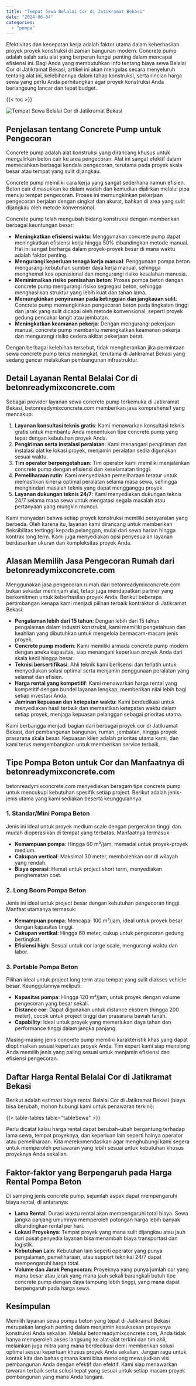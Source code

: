 ```yaml
---
title: "Tempat Sewa Belalai Cor di Jatikramat Bekasi"
date: "2024-06-04"
categories: 
  - "pompa"
---
```


Efektivitas dan kecepatan kerja adalah faktor utama dalam keberhasilan proyek proyek konstruksi di zaman bangunan modern. Concrete pump adalah salah satu alat yang berperan fungsi penting dalam mencapai efisiensi ini. Bagi Anda yang membutuhkan info tentang biaya sewa Belalai Cor di Jatikramat Bekasi, artikel ini akan mengulas secara menyeluruh tentang alat ini, kelebihannya dalam tahap konstruksi, serta rincian harga sewa yang perlu Anda perhitungkan agar proyek konstruksi Anda berlangsung lancar dan tepat budget.

{{< toc >}}

![Tempat Sewa Belalai Cor di Jatikramat Bekasi](https://betoncor8.github.io/pump/concrete-pump%20(13).png)

## Penjelasan tentang Concrete Pump untuk Pengecoran

Concrete pump adalah alat konstruksi yang dirancang khusus untuk mengalirkan beton cair ke area pengecoran. Alat ini sangat efektif dalam memecahkan berbagai kendala pengecoran, terutama pada proyek skala besar atau tempat yang sulit dijangkau.

Concrete pump memiliki cara kerja yang sangat sederhana namun efisien. Beton cair dimasukkan ke dalam wadah dan kemudian dialirkan melalui pipa menuju tempat pengecoran. Proses ini memungkinkan pekerjaan pengecoran berjalan dengan singkat dan akurat, bahkan di area yang sulit dijangkau oleh metode konvensional.

Concrete pump telah mengubah bidang konstruksi dengan memberikan berbagai keuntungan besar:

- **Meningkatkan efisiensi waktu**: Menggunakan concrete pump dapat meningkatkan efisiensi kerja hingga 50% dibandingkan metode manual. Hal ini sangat berharga dalam proyek-proyek besar di mana waktu adalah faktor penting.
- **Mengurangi keperluan tenaga kerja manual**: Penggunaan pompa beton mengurangi kebutuhan sumber daya kerja manual, sehingga menghemat kos operasional dan mengurangi risiko kesalahan manusia.
- **Meminimalkan risiko pemisahan beton**: Proses pompa beton dengan concrete pump mengurangi risiko segregasi beton, sehingga menghasilkan struktur yang lebih kuat dan tahan lama.
- **Memungkinkan penyiraman pada ketinggian dan jangkauan sulit**: Concrete pump memungkinkan pengecoran beton pada tingkatan tinggi dan jarak yang sulit dicapai oleh metode konvensional, seperti proyek gedung pencakar langit atau jembatan.
- **Meningkatkan keamanan pekerja**: Dengan mengurangi pekerjaan manual, concrete pump membantu meningkatkan keamanan pekerja dan mengurangi risiko cedera akibat pekerjaan berat.

Dengan berbagai kelebihan tersebut, tidak mengherankan jika permintaan sewa concrete pump terus meningkat, terutama di Jatikramat Bekasi yang sedang gencar melakukan pembangunan infrastruktur.

## Detail Layanan Rental Belalai Cor di betonreadymixconcrete.com

Sebagai provider layanan sewa concrete pump terkemuka di Jatikramat Bekasi, betonreadymixconcrete.com memberikan jasa komprehensif yang mencakup:

1. **Layanan konsultasi teknis gratis**: Kami menawarkan konsultasi teknis gratis untuk membantu Anda menentukan tipe concrete pump yang tepat dengan kebutuhan proyek Anda.
2. **Pengiriman serta instalasi peralatan**: Kami menangani pengiriman dan instalasi alat ke lokasi proyek, menjamin peralatan sedia digunakan sesuai waktu.
3. **Tim operator berpengetahuan**: Tim operator kami memiliki menjalankan concrete pump dengan efisiensi dan keselamatan tinggi.
4. **Pemeliharaan rutin**: Kami menyediakan pemeliharaan teratur untuk memastikan kinerja optimal peralatan selama masa sewa, sehingga menghindari masalah teknis yang dapat mengganggu proyek.
5. **Layanan dukungan teknis 24/7**: Kami menyediakan dukungan teknis 24/7 selama masa sewa untuk mengatasi segala masalah atau pertanyaan yang mungkin muncul.

Kami menyadari bahwa setiap proyek konstruksi memiliki persyaratan yang berbeda. Oleh karena itu, layanan kami dirancang untuk memberikan fleksibilitas tertinggi kepada pelanggan, mulai dari sewa harian hingga kontrak long term. Kami juga menyediakan opsi penyesuaian layanan berdasarkan ukuran dan kompleksitas proyek Anda.

## Alasan Memilih Jasa Pengecoran Rumah dari betonreadymixconcrete.com

Menggunakan jasa pengecoran rumah dari betonreadymixconcrete.com bukan sekadar meminjam alat, tetapi juga mendapatkan partner yang berkomitmen untuk keberhasilan proyek Anda. Berikut beberapa pertimbangan kenapa kami menjadi pilihan terbaik kontraktor di Jatikramat Bekasi:

- **Pengalaman lebih dari 15 tahun**: Dengan lebih dari 15 tahun pengalaman dalam industri konstruksi, kami memiliki pengetahuan dan keahlian yang dibutuhkan untuk mengelola bermacam-macam jenis proyek.
- **Concrete pump modern**: Kami memiliki armada concrete pump modern dengan aneka kapasitas, siap menangani keperluan proyek Anda dari skala kecil hingga besar.
- **Teknisi bersertifikasi**: Ahli teknik kami berlisensi dan terlatih untuk menyediakan solusi optimal serta menjamin penggunaan peralatan yang selamat dan efisien.
- **Harga rental yang kompetitif**: Kami menawarkan harga rental yang kompetitif dengan bundel layanan lengkap, memberikan nilai lebih bagi setiap investasi Anda.
- **Jaminan kepuasan dan ketepatan waktu**: Kami berdedikasi untuk menyediakan hasil terbaik dan memastikan ketepatan waktu dalam setiap proyek, menjaga kepuasan pelanggan sebagai prioritas utama.

Kami berbangga menjadi bagian dari berbagai proyek cor di Jatikramat Bekasi, dari pembangunan bangunan, rumah, jembatan, hingga proyek prasarana skala besar. Kepuasan klien adalah prioritas utama kami, dan kami terus mengembangkan untuk memberikan service terbaik.

## Tipe Pompa Beton untuk Cor dan Manfaatnya di betonreadymixconcrete.com

betonreadymixconcrete.com menyediakan beragam tipe concrete pump untuk mencukupi kebutuhan spesifik setiap project. Berikut adalah jenis-jenis utama yang kami sediakan beserta keunggulannya:

### 1\. Standar/Mini Pompa Beton

Jenis ini ideal untuk proyek medium scale dengan pergerakan tinggi dan mudah dioperasikan di tempat yang terbatas. Manfaatnya termasuk:

- **Kemampuan pompa**: Hingga 60 m³/jam, memadai untuk proyek-proyek medium.
- **Cakupan vertical**: Maksimal 30 meter, membolehkan cor di wilayah yang rendah.
- **Biaya operasi**: Hemat untuk project short term, menyediakan penghematan cost.

### 2\. Long Boom Pompa Beton

Jenis ini ideal untuk project besar dengan kebutuhan pengecoran tinggi. Manfaat utamanya termasuk:

- **Kemampuan pompa**: Mencapai 100 m³/jam, ideal untuk proyek besar dengan kapasitas tinggi.
- **Cakupan vertikal**: Hingga 60 meter, cukup untuk pengecoran gedung bertingkat.
- **Efisiensi high**: Sesuai untuk cor large scale, mengurangi waktu dan labor.

### 3\. Portable Pompa Beton

Pilihan ideal untuk project long term atau tempat yang sulit diakses vehicle besar. Keunggulannya meliputi:

- **Kapasitas pompa**: Hingga 120 m³/jam, untuk proyek dengan volume pengecoran yang besar sekali.
- **Distance cor**: Dapat digunakan untuk distance ekstrem (hingga 200 meter), cocok untuk project tinggi dan prasarana bawah tanah.
- **Capability**: Ideal untuk proyek yang memerlukan daya tahan dan performance tinggi dalam jangka panjang.

Masing-masing jenis concrete pump memiliki karakteristik khas yang dapat dioptimalkan sesuai keperluan proyek Anda. Tim expert kami siap menolong Anda memilih jenis yang paling sesuai untuk menjamin efisiensi dan efisiensi pengecoran.

## Daftar Harga Rental Belalai Cor di Jatikramat Bekasi

Berikut adalah estimasi biaya rental Belalai Cor di Jatikramat Bekasi (biaya bisa berubah, mohon hubungi kami untuk penawaran terkini):

{{< table-tables table="tableSewa" >}}

Perlu dicatat kalau harga rental dapat berubah-ubah bergantung terhadap lama sewa, tempat proyeknya, dan keperluan lain seperti halnya operator atau pemeliharaan. Kita merekomendasikan agar menghubungi kami segera untuk memperoleh penawaran yang lebih sesuai untuk kebutuhan khusus proyeknya Anda sekalian.

## Faktor-faktor yang Berpengaruh pada Harga Rental Pompa Beton

Di samping jenis concrete pump, sejumlah aspek dapat mempengaruhi biaya rental, di antaranya:

- **Lama Rental**: Durasi waktu rental akan mempengaruhi total biaya. Sewa jangka panjang umumnya memperoleh potongan harga lebih banyak dibandingkan rental per hari.
- **Lokasi Proyeknya**: Tempat proyek yang mana sulit dijangkau atau jauh dari pusat penyedia layanan bisa menambah biaya transportasi dan logistik.
- **Kebutuhan Lain**: Kebutuhan lain seperti operator yang punya pengalaman, pemeliharaan, atau support teknikal 24/7 dapat mempengaruhi harga total.
- **Volume dan Jarak Pengecoran**: Proyeknya yang punya jumlah cor yang mana besar atau jarak yang mana jauh sekali barangkali butuh tipe concrete pump dengan daya tampung lebih tinggi, yang mana dapat berpengaruh pada harga sewa.

## Kesimpulan

Memilih layanan sewa pompa beton yang tepat di Jatikramat Bekasi merupakan langkah penting dalam menjamin kesuksesan proyeknya konstruksi Anda sekalian. Melalui betonreadymixconcrete.com, Anda tidak hanya memperoleh akses langsung ke alat-alat terkini dan tim ahli, melainkan juga mitra yang mana berdedikasi demi memberikan solusi optimal sesuai keperluan khusus proyek Anda sekalian. Jangan ragu untuk kontak kita dan bahas gimana kami bisa menolong mewujudkan visi pembangunan Anda dengan efektif dan efektif. Kami siap menawarkan tawaran terbaik serta solusi tepat yang sesuai untuk setiap macam proyek pembangunan yang mana Anda tangani.
